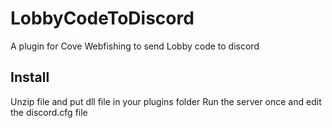 # LobbyCodeToDiscord
A plugin for Cove Webfishing to send Lobby code to discord

## Install
Unzip file and put dll file in your plugins folder
Run the server once and edit the discord.cfg file
